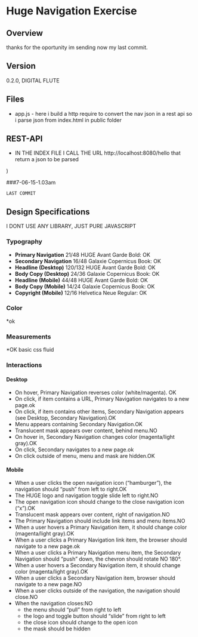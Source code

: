 ﻿# Huge Navigation Exercise

## Overview

thanks for the oportunity im sending now my last commit.



## Version
0.2.0, DIGITAL FLUTE

## Files

* app.js - here i build a http require to convert the nav json in a rest api so i parse json from index.html in public folder

## REST-API

* IN THE INDEX FILE I CALL THE URL http://localhost:8080/hello that return a json to be parsed



)

###7-06-15-1.03am
```
LAST COMMIT

```

## Design Specifications

I DONT USE ANY LIBRARY, JUST PURE JAVASCRIPT

### Typography

* **Primary Navigation** 21/48 HUGE Avant Garde Bold: OK
* **Secondary Navigation** 16/48 Galaxie Copernicus Book: OK
* **Headline (Desktop)** 120/132 HUGE Avant Garde Bold: OK
* **Body Copy (Desktop)** 24/36 Galaxie Copernicus Book: OK
* **Headline (Mobile)** 44/48 HUGE Avant Garde Bold: OK
* **Body Copy (Mobile)** 14/24 Galaxie Copernicus Book: OK
* **Copyright (Mobile)** 12/16 Helvetica Neue Regular: OK

### Color

*ok

### Measurements

*OK basic css fluid

### Interactions

#### Desktop

* On hover, Primary Navigation reverses color (white/magenta). OK
* On click, if item contains a URL, Primary Navigation navigates to a new page.ok
* On click, if item contains other items, Secondary Navigation appears (see Desktop, Secondary Navigation).OK
* Menu appears containing Secondary Navigation.OK
* Translucent mask appears over content, behind menu.NO
* On hover in, Secondary Navigation changes color (magenta/light gray).OK
* On click, Secondary navigates to a new page.ok
* On click outside of menu, menu and mask are hidden.OK

#### Mobile

* When a user clicks the open navigation icon (“hamburger”), the navigation should “push” from left to right.OK
* The HUGE logo and navigation toggle slide left to right.NO
* The open navigation icon should change to the close navigation icon (“x”).OK
* Translucent mask appears over content, right of navigation.NO
* The Primary Navigation should include link items and menu items.NO
* When a user hovers a Primary Navigation item, it should change color (magenta/light gray).OK
* When a user clicks a Primary Navigation link item, the browser should navigate to a new page.ok
* When a user clicks a Primary Navigation menu item, the Secondary Navigation should “push” down, the chevron should rotate NO 180°.
* When a user hovers a Secondary Navigation item, it should change color (magenta/light gray).OK
* When a user clicks a Secondary Navigation item, browser should navigate to a new page.NO
* When a user clicks outside of the navigation, the navigation should close.NO
* When the navigation closes:NO
  * the menu should “pull” from right to left
  * the logo and toggle button should “slide” from right to left
  * the close icon should change to the open icon
  * the mask should be hidden
